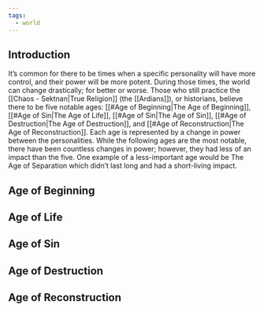 ```yaml
---
tags:
  - world
---
```

## Introduction
It’s common for there to be times when a specific personality will have more control, and their power will be more potent. During those times, the world can change drastically; for better or worse. Those who still practice the [[Chaos - Sektnan|True Religion]] (the [[Ardians]]), or historians, believe there to be five notable ages: [[#Age of Beginning|The Age of Beginning]], [[#Age of Sin|The Age of Life]], [[#Age of Sin|The Age of Sin]], [[#Age of Destruction|The Age of Destruction]], and [[#Age of Reconstruction|The Age of Reconstruction]]. Each age is represented by a change in power between the personalities.
While the following ages are the most notable, there have been countless changes in power; however, they had less of an impact than the five. One example of a less-important age would be The Age of Separation which didn’t last long and had a short-living impact.
## Age of Beginning
## Age of Life
## Age of Sin
## Age of Destruction
## Age of Reconstruction
